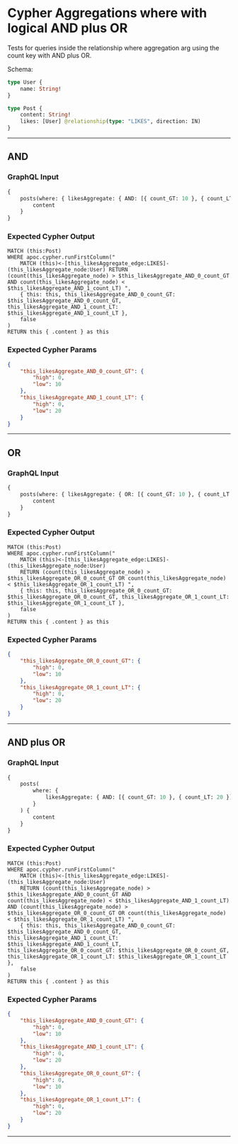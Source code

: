 # Cypher Aggregations where with logical AND plus OR

Tests for queries inside the relationship where aggregation arg using the count key with AND plus OR.

Schema:

```graphql
type User {
    name: String!
}

type Post {
    content: String!
    likes: [User] @relationship(type: "LIKES", direction: IN)
}
```

---

## AND

### GraphQL Input

```graphql
{
    posts(where: { likesAggregate: { AND: [{ count_GT: 10 }, { count_LT: 20 }] } }) {
        content
    }
}
```

### Expected Cypher Output

```cypher
MATCH (this:Post)
WHERE apoc.cypher.runFirstColumn("
    MATCH (this)<-[this_likesAggregate_edge:LIKES]-(this_likesAggregate_node:User) RETURN (count(this_likesAggregate_node) > $this_likesAggregate_AND_0_count_GT AND count(this_likesAggregate_node) < $this_likesAggregate_AND_1_count_LT) ",
    { this: this, this_likesAggregate_AND_0_count_GT: $this_likesAggregate_AND_0_count_GT, this_likesAggregate_AND_1_count_LT: $this_likesAggregate_AND_1_count_LT },
    false
)
RETURN this { .content } as this
```

### Expected Cypher Params

```json
{
    "this_likesAggregate_AND_0_count_GT": {
        "high": 0,
        "low": 10
    },
    "this_likesAggregate_AND_1_count_LT": {
        "high": 0,
        "low": 20
    }
}
```

---

## OR

### GraphQL Input

```graphql
{
    posts(where: { likesAggregate: { OR: [{ count_GT: 10 }, { count_LT: 20 }] } }) {
        content
    }
}
```

### Expected Cypher Output

```cypher
MATCH (this:Post)
WHERE apoc.cypher.runFirstColumn("
    MATCH (this)<-[this_likesAggregate_edge:LIKES]-(this_likesAggregate_node:User)
    RETURN (count(this_likesAggregate_node) > $this_likesAggregate_OR_0_count_GT OR count(this_likesAggregate_node) < $this_likesAggregate_OR_1_count_LT) ",
    { this: this, this_likesAggregate_OR_0_count_GT: $this_likesAggregate_OR_0_count_GT, this_likesAggregate_OR_1_count_LT: $this_likesAggregate_OR_1_count_LT },
    false
)
RETURN this { .content } as this
```

### Expected Cypher Params

```json
{
    "this_likesAggregate_OR_0_count_GT": {
        "high": 0,
        "low": 10
    },
    "this_likesAggregate_OR_1_count_LT": {
        "high": 0,
        "low": 20
    }
}
```

---

## AND plus OR

### GraphQL Input

```graphql
{
    posts(
        where: {
            likesAggregate: { AND: [{ count_GT: 10 }, { count_LT: 20 }], OR: [{ count_GT: 10 }, { count_LT: 20 }] }
        }
    ) {
        content
    }
}
```

### Expected Cypher Output

```cypher
MATCH (this:Post)
WHERE apoc.cypher.runFirstColumn("
    MATCH (this)<-[this_likesAggregate_edge:LIKES]-(this_likesAggregate_node:User)
    RETURN (count(this_likesAggregate_node) > $this_likesAggregate_AND_0_count_GT AND count(this_likesAggregate_node) < $this_likesAggregate_AND_1_count_LT) AND (count(this_likesAggregate_node) > $this_likesAggregate_OR_0_count_GT OR count(this_likesAggregate_node) < $this_likesAggregate_OR_1_count_LT) ",
    { this: this, this_likesAggregate_AND_0_count_GT: $this_likesAggregate_AND_0_count_GT, this_likesAggregate_AND_1_count_LT: $this_likesAggregate_AND_1_count_LT, this_likesAggregate_OR_0_count_GT: $this_likesAggregate_OR_0_count_GT, this_likesAggregate_OR_1_count_LT: $this_likesAggregate_OR_1_count_LT },
    false
)
RETURN this { .content } as this
```

### Expected Cypher Params

```json
{
    "this_likesAggregate_AND_0_count_GT": {
        "high": 0,
        "low": 10
    },
    "this_likesAggregate_AND_1_count_LT": {
        "high": 0,
        "low": 20
    },
    "this_likesAggregate_OR_0_count_GT": {
        "high": 0,
        "low": 10
    },
    "this_likesAggregate_OR_1_count_LT": {
        "high": 0,
        "low": 20
    }
}
```

---
